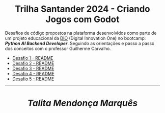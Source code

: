 # <div align="center"> Trilha Santander 2024 - Criando Jogos com Godot </div>

Desafios de código propostos na plataforma desenvolvidos como parte de um projeto educacional da [DIO](https://www.dio.me/sign-up?ref=13JYL0Y2AV) (Digital Innovation One) no bootcamp: **_Python AI Backend Developer_**. Seguindo as orientações e passo a passo dos conceitos com o professor Guilherme Carvalho.
<br>
- [Desafio 1 - README](https://github.com/skyzinha-chan/Colocando-sua-Logica-para-Jogo-com-JavaScript/blob/main/Verificando%20Disponibilidade%20de%20Item%20no%20Inventario/README.md)
- [Desafio 2 - README](https://github.com/skyzinha-chan/Colocando-sua-Logica-para-Jogo-com-JavaScript/blob/main/A%20Escolha%20da%20Classe%20%C3%89pica/README.md)
- [Desafio 3 - README](https://github.com/skyzinha-chan/Colocando-sua-Logica-para-Jogo-com-JavaScript/blob/main/O%20Julgamento%20do%20Guerreiro/README.md)
- [Desafio 4 - README](https://github.com/skyzinha-chan/Colocando-sua-Logica-para-Jogo-com-JavaScript/blob/main/Criando%20um%20Sistema%20de%20Vota%C3%A7%C3%A3o%20de%20Mapa/README.md)
- [Desafio 5 - README](https://github.com/skyzinha-chan/Colocando-sua-Logica-para-Jogo-com-JavaScript/blob/main/Comprar%20ou%20Fazer%20Eco/README.md)

***
# <div align="center"> **_Talita Mendonça Marquês_** </div>

